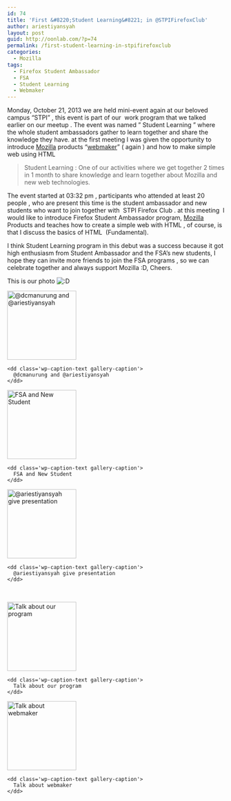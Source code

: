 ```yaml
---
id: 74
title: 'First &#8220;Student Learning&#8221; in @STPIFirefoxClub'
author: ariestiyansyah
layout: post
guid: http://oonlab.com/?p=74
permalink: /first-student-learning-in-stpifirefoxclub
categories:
  - Mozilla
tags:
  - Firefox Student Ambassador
  - FSA
  - Student Learning
  - Webmaker
---
```

Monday, October 21, 2013 we are held mini-event again at our beloved campus &#8220;STPI&#8221; , this event is part of our  work program that we talked earlier on our meetup . The event was named &#8221; Student Learning &#8221; where the whole student ambassadors gather to learn together and share the knowledge they have. at the first meeting I was given the opportunity to introduce <a title="Mozilla" href="http://mozilla.org" target="_blank">Mozilla</a> products &#8220;<a title="Webmaker" href="http://webmaker.org" target="_blank">webmaker</a>&#8221; ( again ) and how to make simple web using HTML

<!--more-->

> Student Learning : One of our activities where we get together 2 times in 1 month to share knowledge and learn together about Mozilla and new web technologies.

The event started at 03:32 pm , participants who attended at least 20 people , who are present this time is the student ambassador and new students who want to join together with  STPI Firefox Club . at this meeting  I would like to introduce Firefox Student Ambassador program, <a title="Mozilla" href="http://mozilla.org" target="_blank">Mozilla</a> Products and teaches how to create a simple web with HTML , of course, is that I discuss the basics of HTML  (Fundamental).

I think Student Learning program in this debut was a success because it got high enthusiasm from Student Ambassador and the FSA&#8217;s new students, I hope they can invite more friends to join the FSA programs , so we can celebrate together and always support Mozilla :D, Cheers.

This is our photo <img src="https://oonlab.com/wp-includes/images/smilies/icon_biggrin.gif" alt=":D" class="wp-smiley" /> 

<div id='gallery-1' class='gallery galleryid-74 gallery-columns-3 gallery-size-thumbnail'>
  <dl class='gallery-item'>
    <dt class='gallery-icon landscape'>
      <a href='http://oonlab.com/first-student-learning-in-stpifirefoxclub/fxos3'><img width="160" height="160" src="http://oonlab.com/wp-content/uploads/2013/10/FxOS3-160x160.jpg" class="attachment-thumbnail" alt="@dcmanurung and @ariestiyansyah" /></a>
    </dt>
    
    <dd class='wp-caption-text gallery-caption'>
      @dcmanurung and @ariestiyansyah
    </dd>
  </dl>
  
  <dl class='gallery-item'>
    <dt class='gallery-icon landscape'>
      <a href='http://oonlab.com/first-student-learning-in-stpifirefoxclub/fxos1'><img width="160" height="160" src="http://oonlab.com/wp-content/uploads/2013/10/FxOS1-160x160.jpg" class="attachment-thumbnail" alt="FSA and New Student" /></a>
    </dt>
    
    <dd class='wp-caption-text gallery-caption'>
      FSA and New Student
    </dd>
  </dl>
  
  <dl class='gallery-item'>
    <dt class='gallery-icon landscape'>
      <a href='http://oonlab.com/first-student-learning-in-stpifirefoxclub/fxos4'><img width="160" height="160" src="http://oonlab.com/wp-content/uploads/2013/10/FxOS4-160x160.jpg" class="attachment-thumbnail" alt="@ariestiyansyah give presentation" /></a>
    </dt>
    
    <dd class='wp-caption-text gallery-caption'>
      @ariestiyansyah give presentation
    </dd>
  </dl>
  
  <br style="clear: both" />
  
  <dl class='gallery-item'>
    <dt class='gallery-icon landscape'>
      <a href='http://oonlab.com/first-student-learning-in-stpifirefoxclub/fxos2'><img width="160" height="160" src="http://oonlab.com/wp-content/uploads/2013/10/FxOS2-160x160.jpg" class="attachment-thumbnail" alt="Talk about our program" /></a>
    </dt>
    
    <dd class='wp-caption-text gallery-caption'>
      Talk about our program
    </dd>
  </dl>
  
  <dl class='gallery-item'>
    <dt class='gallery-icon landscape'>
      <a href='http://oonlab.com/first-student-learning-in-stpifirefoxclub/fxos5'><img width="160" height="160" src="http://oonlab.com/wp-content/uploads/2013/10/FxOS5-160x160.jpg" class="attachment-thumbnail" alt="Talk about webmaker" /></a>
    </dt>
    
    <dd class='wp-caption-text gallery-caption'>
      Talk about webmaker
    </dd>
  </dl>
  
  <br style='clear: both' />
</div>